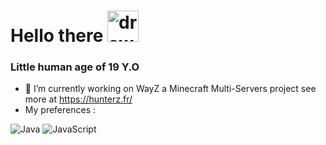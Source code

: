 # Hello there <img src="https://thumbs.gfycat.com/NegligibleSaneKid.webp" alt="drawing" style="width:50px;"/>

### Little human age of 19 Y.O
- 🔭 I’m currently working on WayZ a Minecraft Multi-Servers project see more at https://hunterz.fr/
- My preferences :

![Java](https://img.shields.io/badge/java-%23ED8B00.svg?style=for-the-badge&logo=openjdk&logoColor=white)
![JavaScript](https://img.shields.io/badge/javascript-%23323330.svg?style=for-the-badge&logo=javascript&logoColor=%23F7DF1E) 
